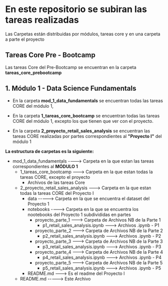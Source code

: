 # En este repositorio se subiran las tareas realizadas

Las Carpetas están distribuidas por módulos, tareas core y  en una carpeta a parte el proyecto

## Tareas Core Pre - Bootcamp
Las tareas Core del Pre-Bootcamp se encuentran en la carpeta **tareas_core_prebootcamp** 

## 1. Módulo 1 - Data Science Fundamentals

* En la carpeta **mod_1_data_fundamentals** se encuentran todas las tareas CORE del módulo 1, 
  
* En la carpeta **1_tareas_core_bootcamp** se encuentran todas las tareas CORE del módulo 1, excepto los que tienen que ver con el proyecto.

* En la carpeta  **2_proyecto_retail_sales_analysis** se encuentran las tareas CORE realizadas por partes correspondientes al **"Proyecto I"** del módulo 1

**La estructura de carpetas es la siguiente:**
 
* mod_1_data_fundamentals   ----> Carpeta en la que estan las tareas correspondientes al **MÓDULO 1**
  * 1_tareas_core_bootcamp   ---> Carpeta en la que estan todas la tareas CORE, excepto el proyecto
      - Archivos de las tareas Core
  * 2_proyecto_retail_sales_analysis ---> Carpeta en la que estan todas la tareas CORE del Proyecto I
      - data -----> Carpeta en la que se encuentra el dataset del Proyecto 1
      - notebooks ----> Carpeta en la que se encuentra los nootebooks del Proyecto 1 subdivididas en partes
          * proyecto_parte_1 ---> Carpeta de Archivos NB de la Parte 1
               - p1_retail_sales_analysis.ipynb ---> Archivos .ipynb - P1
          * proyecto_parte_2 ---> Carpeta de Archivos NB de la Parte 2
               - p2_retail_sales_analysis.ipynb ---> Archivos .ipynb - P2
          * proyecto_parte_3 ---> Carpeta de Archivos NB de la Parte 3
               - p3_retail_sales_analysis.ipynb ---> Archivos .ipynb - P3
          * proyecto_parte_4 ---> Carpeta de Archivos NB de la Parte 4
               - p4_retail_sales_analysis.ipynb ---> Archivos .ipynb - P4
          * proyecto_parte_5 ---> Carpeta de Archivos NB de la Parte 5
               - p5_retail_sales_analysis.ipynb ---> Archivos .ipynb - P5
      - README.md ---> Es el readme del Proyecto I 
  * README.md -----> Este Archivo